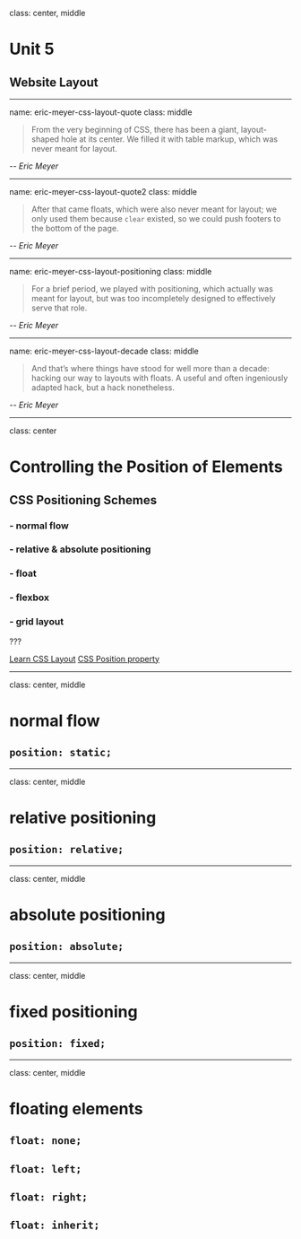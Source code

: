 class: center, middle

# Unit 5
## Website Layout

---

name: eric-meyer-css-layout-quote
class: middle

> From the very beginning of CSS, there has been a giant, layout-shaped hole at its center. We filled it with <span>table markup</span>, which was never meant for layout.

<cite>-- Eric Meyer</cite>

---

name: eric-meyer-css-layout-quote2
class: middle

> After that came <span>floats</span>, which were also <span>never meant for layout</span>; we only used them because `clear` existed, so we could push footers to the bottom of the page.

<cite>-- Eric Meyer</cite>

---

name: eric-meyer-css-layout-positioning
class: middle

> For a brief period, we played with <span>positioning</span>, which <span>actually was meant for layout</span>, but was too incompletely designed to effectively serve that role.

<cite>-- Eric Meyer</cite>

---

name: eric-meyer-css-layout-decade
class: middle

> And that’s where things have stood for well <span>more than a decade: hacking our way to layouts with floats</span>. A useful and often ingeniously adapted hack, but a hack nonetheless.

<cite>-- Eric Meyer</cite>

---

class: center

# Controlling the Position of Elements
## CSS Positioning Schemes

### - normal flow
### - relative & absolute positioning
### - float
### - flexbox
### - grid layout

???

[Learn CSS Layout](http://learnlayout.com)
[CSS Position property](https://css-tricks.com/almanac/properties/p/position/)

---

class: center, middle

# normal flow
## `position: static;`

---

class: center, middle

# relative positioning
## `position: relative;`

---

class: center, middle

# absolute positioning
## `position: absolute;`

---

class: center, middle

# fixed positioning
## `position: fixed;`

---

class: center, middle

# floating elements
## `float: none;`
## `float: left;`
## `float: right;`
## `float: inherit;`

